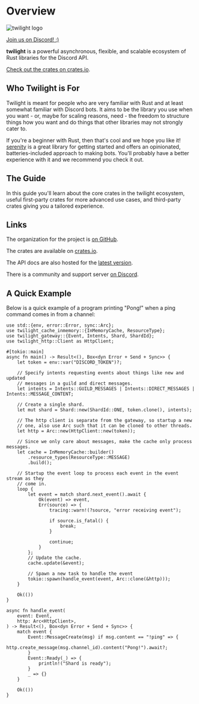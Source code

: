 # Overview

<img
  src="https://raw.githubusercontent.com/twilight-rs/twilight/main/logo.png"
  alt="twilight logo"
/>

[Join us on Discord! :)][server]

**twilight** is a powerful asynchronous, flexible, and scalable ecosystem of
Rust libraries for the Discord API.

[Check out the crates on crates.io][crates.io].

## Who Twilight is For

Twilight is meant for people who are very familiar with Rust and at least
somewhat familiar with Discord bots. It aims to be the library you use when you
want - or, maybe for scaling reasons, need - the freedom to structure things
how you want and do things that other libraries may not strongly cater to.

If you're a beginner with Rust, then that's cool and we hope you like it!
[serenity] is a great library for getting started and offers an opinionated,
batteries-included approach to making bots. You'll probably have a better
experience with it and we recommend you check it out.

## The Guide

In this guide you'll learn about the core crates in the twilight ecosystem,
useful first-party crates for more advanced use cases, and third-party crates
giving you a tailored experience.

## Links

The organization for the project is [on GitHub][github].

The crates are available on [crates.io].

The API docs are also hosted for the [latest version][docs:latest].

There is a community and support server [on Discord][server].

## A Quick Example

Below is a quick example of a program printing "Pong!" when a ping command comes
in from a channel:

```rust,no_run
use std::{env, error::Error, sync::Arc};
use twilight_cache_inmemory::{InMemoryCache, ResourceType};
use twilight_gateway::{Event, Intents, Shard, ShardId};
use twilight_http::Client as HttpClient;

#[tokio::main]
async fn main() -> Result<(), Box<dyn Error + Send + Sync>> {
    let token = env::var("DISCORD_TOKEN")?;

    // Specify intents requesting events about things like new and updated
    // messages in a guild and direct messages.
    let intents = Intents::GUILD_MESSAGES | Intents::DIRECT_MESSAGES | Intents::MESSAGE_CONTENT;

    // Create a single shard.
    let mut shard = Shard::new(ShardId::ONE, token.clone(), intents);

    // The http client is separate from the gateway, so startup a new
    // one, also use Arc such that it can be cloned to other threads.
    let http = Arc::new(HttpClient::new(token));

    // Since we only care about messages, make the cache only process messages.
    let cache = InMemoryCache::builder()
        .resource_types(ResourceType::MESSAGE)
        .build();

    // Startup the event loop to process each event in the event stream as they
    // come in.
    loop {
        let event = match shard.next_event().await {
            Ok(event) => event,
            Err(source) => {
                tracing::warn!(?source, "error receiving event");

                if source.is_fatal() {
                    break;
                }

                continue;
            }
        };
        // Update the cache.
        cache.update(&event);

        // Spawn a new task to handle the event
        tokio::spawn(handle_event(event, Arc::clone(&http)));
    }

    Ok(())
}

async fn handle_event(
    event: Event,
    http: Arc<HttpClient>,
) -> Result<(), Box<dyn Error + Send + Sync>> {
    match event {
        Event::MessageCreate(msg) if msg.content == "!ping" => {
            http.create_message(msg.channel_id).content("Pong!").await?;
        }
        Event::Ready(_) => {
            println!("Shard is ready");
        }
        _ => {}
    }

    Ok(())
}
```

[crates.io]: https://crates.io/teams/github:twilight-rs:core
[docs:latest]: https://api.twilight.rs
[github]: https://github.com/twilight-rs
[serenity]: https://crates.io/crates/serenity
[server]: https://discord.gg/twilight-rs
